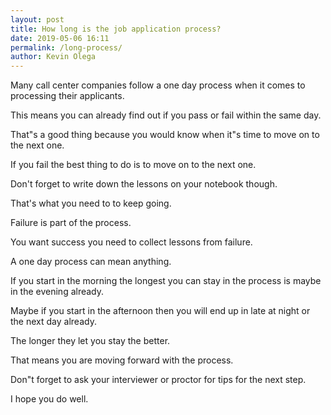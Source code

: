 ```yaml
--- 
layout: post 
title: How long is the job application process?
date: 2019-05-06 16:11
permalink: /long-process/ 
author: Kevin Olega 
--- 
```

Many call center companies follow a one day process when it comes to processing their applicants. 

This means you can already find out if you pass or fail within the same day. 

That"s a good thing because you would know when it"s time to move on to the next one.

If you fail the best thing to do is to move on to the next one. 

Don't forget to write down the lessons on your notebook though. 

That's what you need to to keep going.

Failure is part of the process. 

You want success you need to collect lessons from failure.

A one day process can mean anything. 

If you start in the morning the longest you can stay in the process is maybe in the evening already. 

Maybe if you start in the afternoon then you will end up in late at night or the next day already.

The longer they let you stay the better. 

That means you are moving forward with the process. 

Don"t forget to ask your interviewer or proctor for tips for the next step.

I hope you do well.